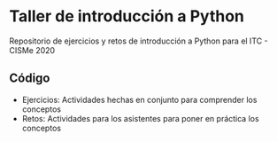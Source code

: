 # Taller de introducción a Python

Repositorio de ejercicios y retos de introducción a Python para el ITC - CISMe 2020

## Código

* Ejercicios: Actividades hechas en conjunto para comprender los conceptos
* Retos: Actividades para los asistentes para poner en práctica los conceptos
